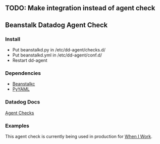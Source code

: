 ## TODO: Make integration instead of agent check

## Beanstalk Datadog Agent Check ##

### Install ###
* Put beanstalkd.py in /etc/dd-agent/checks.d/
* Put beanstalkd.yml in /etc/dd-agent/conf.d/
* Restart dd-agent

### Dependencies ###

* [Beanstalkc](https://github.com/earl/beanstalkc)
* [PyYAML](http://pyyaml.org/)

### Datadog Docs ###
[Agent Checks](http://docs.datadoghq.com/guides/agent_checks/)

### Examples ###
This agent check is currently being used in production for [When I Work](http://wheniwork.com).
